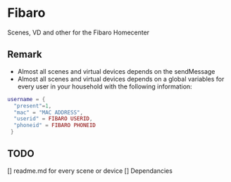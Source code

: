 # Fibaro
Scenes, VD and other for the Fibaro Homecenter

## Remark
- Almost all scenes and virtual devices depends on the sendMessage
- Almost all scenes and virtual devices depends on a global variables for every user in your household with the following information:
```lua
username = {
  "present"=1,
  "mac" = "MAC ADDRESS",
  "userid" = FIBARO USERID,
  "phoneid" = FIBARO PHONEID
 }
```

## TODO
[] readme.md for every scene or device
[] Dependancies
